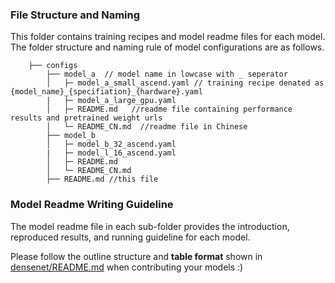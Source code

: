 ### File Structure and Naming
This folder contains training recipes and model readme files for each model. The folder structure and naming rule of model configurations are as follows.


```
    ├── configs
        ├── model_a  // model name in lowcase with _ seperator
        │   ├─ model_a_small_ascend.yaml // training recipe denated as {model_name}_{specifiation}_{hardware}.yaml
        |   ├─ model_a_large_gpu.yaml
        │   ├─ README.md   //readme file containing performance results and pretrained weight urls
        │   └─ README_CN.md  //readme file in Chinese
        ├── model_b 
        │   ├─ model_b_32_ascend.yaml 
        |   ├─ model_l_16_ascend.yaml
        │   ├─ README.md   
        │   └─ README_CN.md 
        ├── README.md //this file
```

### Model Readme Writing Guideline
The model readme file in each sub-folder provides the introduction, reproduced results, and running guideline for each model. 

Please follow the outline structure and **table format** shown in [densenet/README.md](configs/densenet/README.md) when contributing your models :)

